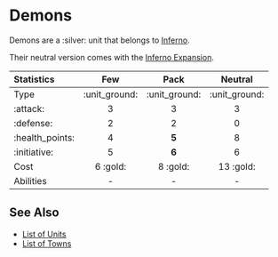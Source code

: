 # Demons

Demons are a :silver: unit that belongs to [Inferno](../towns/inferno.md).

Their neutral version comes with the [Inferno Expansion](../content.md).


| Statistics | Few | Pack | Neutral |
| :--- | :---: | :---: | :---: |
| Type | :unit_ground: | :unit_ground: | :unit_ground: |
| :attack: | 3 | 3 | 3 |
| :defense: | 2 | 2 | 0 |
| :health_points: | 4 | **5** | 8 |
| :initiative: | 5 | **6** | 6 |
| Cost | 6 :gold: | 8 :gold: | 13 :gold: |
| Abilities | - | - | - |


## See Also

- [List of Units](index.md)
- [List of Towns](../towns/index.md)
